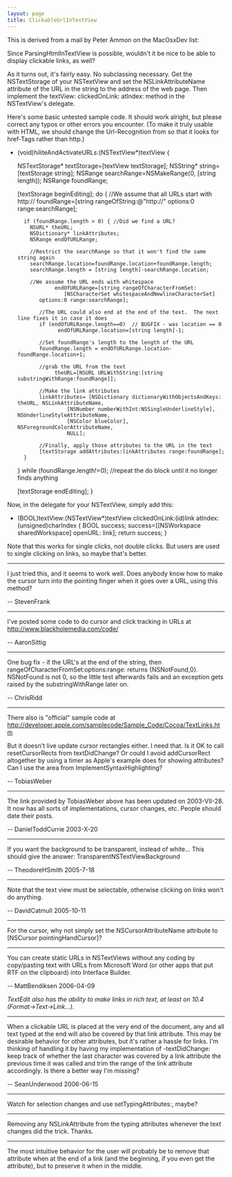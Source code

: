 ```yaml
---
layout: page
title: ClickableUrlInTextView
---
```




This is derived from a mail by Peter Ammon on the MacOsxDev list:

Since ParsingHtmlInTextView is possible, wouldn't it be nice to be able to display clickable links, as well?

As it turns out, it's fairly easy.  No subclassing necessary.  Get the NSTextStorage of your NSTextView and set the NSLinkAttributeName attribute of the URL in the string to the address of the web page.  Then implement the 
textView: clickedOnLink: atIndex: method in the NSTextView's delegate.

Here's some basic untested sample code. It should work alright, but please correct any typos or other errors you encounter. (To make it truly usable with HTML, we should change the Url-Recognition from so that it looks for href-Tags rather than http.)


    
- (void)hiliteAndActivateURLs:(NSTextView*)textView {

	NSTextStorage* textStorage=[textView textStorage];
	NSString* string=[textStorage string];
	NSRange searchRange=NSMakeRange(0, [string length]);
	NSRange foundRange;

	[textStorage beginEditing];
	do {
		//We assume that all URLs start with http://
		foundRange=[string rangeOfString:@"http://" options:0 range:searchRange];

		if (foundRange.length > 0) { //Did we find a URL?
		  NSURL* theURL;
		  NSDictionary* linkAttributes;
		  NSRange endOfURLRange;

		  //Restrict the searchRange so that it won't find the same string again
		  searchRange.location=foundRange.location+foundRange.length;
		  searchRange.length = [string length]-searchRange.location;

		  //We assume the URL ends with whitespace
                  endOfURLRange=[string rangeOfCharacterFromSet:
                     [NSCharacterSet whitespaceAndNewlineCharacterSet]
		     options:0 range:searchRange];

	         //The URL could also end at the end of the text.  The next line fixes it in case it does
	         if (endOfURLRange.length==0)  // BUGFIX - was location == 0
                   endOfURLRange.location=[string length]-1;

	         //Set foundRange's length to the length of the URL
	         foundRange.length = endOfURLRange.location-foundRange.location+1;

	         //grab the URL from the text
                  theURL=[NSURL URLWithString:[string substringWithRange:foundRange]];

	         //Make the link attributes
	         linkAttributes= [NSDictionary dictionaryWithObjectsAndKeys: theURL, NSLinkAttributeName,
                      [NSNumber numberWithInt:NSSingleUnderlineStyle], NSUnderlineStyleAttributeName,
                      [NSColor blueColor], NSForegroundColorAttributeName,
                      NULL];

	         //Finally, apply those attributes to the URL in the text
	         [textStorage addAttributes:linkAttributes range:foundRange];
		}

	 } while (foundRange.length!=0); //repeat the do block until it no longer finds anything

	[textStorage endEditing];
}



Now, in the delegate for your NSTextView, simply add this:

    
- (BOOL)textView:(NSTextView*)textView clickedOnLink:(id)link 
atIndex:(unsigned)charIndex {
     BOOL success;
     success=[[NSWorkspace sharedWorkspace] openURL: link];
     return success;
}



Note that this works for single clicks, not double clicks.  But users 
are used to single clicking on links, so maybe that's better.

----

I just tried this, and it seems to work well.  Does anybody know how to make the cursor turn into the pointing finger when it goes over a URL, using this method?

-- StevenFrank

----

I've posted some code to do cursor and click tracking in URLs at http://www.blackholemedia.com/code/

-- AaronSittig

----

One bug fix - if the URL's at the end of the string, then rangeOfCharacterFromSet:options:range: returns {NSNotFound,0}. NSNotFound is not 0, so the little test afterwards fails and an exception gets raised by the substringWithRange later on.

-- ChrisRidd

----

There also is "official" sample code at http://developer.apple.com/samplecode/Sample_Code/Cocoa/TextLinks.htm

But it doesn't live update cursor rectangles either. I need that. Is it OK to call resetCursorRects from textDidChange? Or could I avoid addCursorRect altogether by using a timer as Apple's example does for showing attributes? Can I use the area from ImplementSyntaxHighlighting?

-- TobiasWeber

----

The link provided by TobiasWeber above has been updated on 2003-VII-28.  It now has all sorts of implementations, cursor changes, etc.  People should date their posts.

-- DanielToddCurrie 2003-X-20

----

If you want the background to be transparent, instead of white... This should give the answer: TransparentNSTextViewBackground

-- TheodoreHSmith 2005-7-18

----

Note that the text view must be selectable, otherwise clicking on links won't do anything.

-- DavidCatmull 2005-10-11

----

For the cursor, why not simply set the NSCursorAttributeName attribute to [NSCursor pointingHandCursor]?

----

You can create static URLs in NSTextViews without any coding by copy/pasting text with URLs from Microsoft Word (or other apps that put RTF on the clipboard) into Interface Builder.

-- MattBendiksen 2006-04-09

*TextEdit also has the ability to make links in rich text, at least on 10.4 (Format->Text->Link...).*

----

When a clickable URL is placed at the very end of the document, any and all text typed at the end will also be covered by that link attribute.  This may be desirable behavior for other attributes, but it's rather a hassle for links.  I'm thinking of handling it by having my implementation of -textDidChange: keep track of whether the last character was covered by a link attribute the previous time it was called and trim the range of the link attribute accordingly.  Is there a better way I'm missing?

-- SeanUnderwood 2006-06-15

----
Watch for selection changes and use setTypingAttributes:, maybe?

----
Removing any NSLinkAttribute from the typing attributes whenever the text changes did the trick.  Thanks.

----
The most intuitive behavior for the user will probably be to remove that attribute when at the end of a link (and the beginning, if you even get the attribute), but to preserve it when in the middle.

